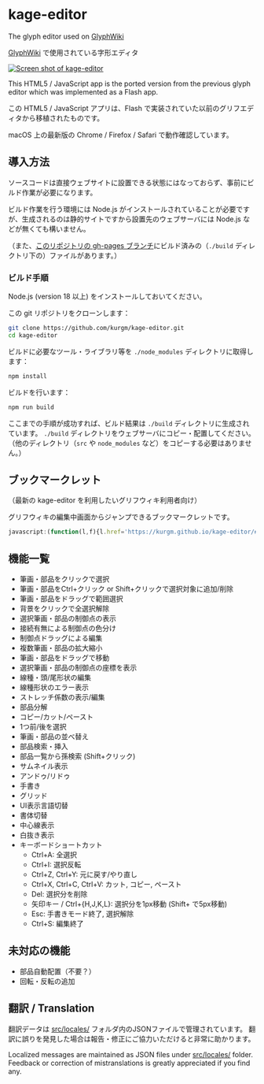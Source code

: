 # kage-editor

The glyph editor used on [GlyphWiki](https://glyphwiki.org/)

[GlyphWiki](https://glyphwiki.org/) で使用されている字形エディタ

[![Screen shot of kage-editor](https://user-images.githubusercontent.com/14951262/147846286-5eec550d-5a20-48a6-ab67-0b37d8674d2d.png)](https://kurgm.github.io/kage-editor/#data=2%3A7%3A8%3A66%3A13%3A102%3A23%3A120%3A43%241%3A0%3A2%3A34%3A60%3A100%3A60%241%3A22%3A4%3A100%3A60%3A100%3A183%241%3A0%3A2%3A16%3A93%3A71%3A93%242%3A22%3A7%3A71%3A93%3A61%3A145%3A13%3A174%242%3A0%3A7%3A171%3A64%3A152%3A81%3A119%3A104%242%3A7%3A0%3A105%3A67%3A121%3A135%3A180%3A166)

This HTML5 / JavaScript app is the ported version from the previous glyph editor which was implemented as a Flash app.

この HTML5 / JavaScript アプリは、Flash で実装されていた以前のグリフエディタから移植されたものです。

macOS 上の最新版の Chrome / Firefox / Safari で動作確認しています。

## 導入方法

ソースコードは直接ウェブサイトに設置できる状態にはなっておらず、事前にビルド作業が必要になります。

ビルド作業を行う環境には Node.js がインストールされていることが必要ですが、生成されるのは静的サイトですから設置先のウェブサーバには Node.js などが無くても構いません。

（また、[このリポジトリの gh-pages ブランチ](https://github.com/kurgm/kage-editor/tree/gh-pages)にビルド済みの（`./build` ディレクトリ下の）ファイルがあります。）

### ビルド手順
Node.js (version 18 以上) をインストールしておいてください。

この git リポジトリをクローンします：
```bash
git clone https://github.com/kurgm/kage-editor.git
cd kage-editor
```

ビルドに必要なツール・ライブラリ等を `./node_modules` ディレクトリに取得します：
```bash
npm install
```

ビルドを行います：
```bash
npm run build
```

ここまでの手順が成功すれば、ビルド結果は `./build` ディレクトリに生成されています。 `./build` ディレクトリをウェブサーバにコピー・配置してください。（他のディレクトリ（`src` や `node_modules` など）をコピーする必要はありません。）

## ブックマークレット
（最新の kage-editor を利用したいグリフウィキ利用者向け）

グリフウィキの編集中画面からジャンプできるブックマークレットです。

```js
javascript:(function(l,f){l.href='https://kurgm.github.io/kage-editor/#ssl='+(l.protocol!='http:')+'&host='+l.host+'&name:page&edittime&related&data:textbox&summary'.replace(/(\w+):?(\w*)/g,function(e,k,n){return k+'='+encodeURIComponent(f[1].elements[n||k].value).replace(/%3A/g,':')})})(location,document.forms)
```

## 機能一覧

- 筆画・部品をクリックで選択
- 筆画・部品をCtrl+クリック or Shift+クリックで選択対象に追加/削除
- 筆画・部品をドラッグで範囲選択
- 背景をクリックで全選択解除
- 選択筆画・部品の制御点の表示
- 接続有無による制御点の色分け
- 制御点ドラッグによる編集
- 複数筆画・部品の拡大縮小
- 筆画・部品をドラッグで移動
- 選択筆画・部品の制御点の座標を表示
- 線種・頭/尾形状の編集
- 線種形状のエラー表示
- ストレッチ係数の表示/編集
- 部品分解
- コピー/カット/ペースト
- 1つ前/後を選択
- 筆画・部品の並べ替え
- 部品検索・挿入
- 部品一覧から孫検索 (Shift+クリック)
- サムネイル表示
- アンドゥ/リドゥ
- 手書き
- グリッド
- UI表示言語切替
- 書体切替
- 中心線表示
- 白抜き表示
- キーボードショートカット
  + Ctrl+A: 全選択
  + Ctrl+I: 選択反転
  + Ctrl+Z, Ctrl+Y: 元に戻す/やり直し
  + Ctrl+X, Ctrl+C, Ctrl+V: カット, コピー, ペースト
  + Del: 選択分を削除
  + 矢印キー / Ctrl+{H,J,K,L}: 選択分を1px移動 (Shift+ で5px移動)
  + Esc: 手書きモード終了, 選択解除
  + Ctrl+S: 編集終了

## 未対応の機能
- 部品自動配置（不要？）
- 回転・反転の追加

## 翻訳 / Translation

翻訳データは [src/locales/](src/locales/) フォルダ内のJSONファイルで管理されています。
翻訳に誤りを発見した場合は報告・修正にご協力いただけると非常に助かります。

Localized messages are maintained as JSON files under [src/locales/](src/locales/) folder. Feedback or correction of mistranslations is greatly appreciated if you find any.
